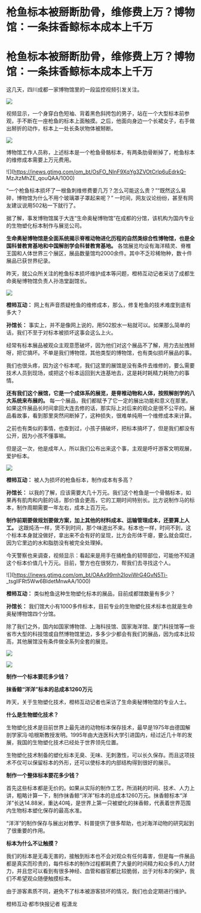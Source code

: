 # 枪鱼标本被掰断肋骨，维修费上万？博物馆：一条抹香鲸标本成本上千万

# 枪鱼标本被掰断肋骨，维修费上万？博物馆：一条抹香鲸标本成本上千万

这几天，四川成都一家博物馆里的一段监控视频引发关注。

![](https://inews.gtimg.com/om_bt/OVyTY2OUjmGC1PfhfRUhgMueRrIl4vNGsNsWvoPkgT8BEAA/1000)

视频显示，一个身穿白色短袖、背着黑色斜挎包的男子，站在一个大型标本前参观，手不断在一座枪鱼的标本上面触摸。之后，他面向身边一个长裙女子，右手做出掰折的动作，标本上一处长条状物体被掰断。

![](https://inews.gtimg.com/om_bt/OTGkrYAcPZoFnAJux8S3YhouBJqoU76a4MZv_zhcwxzfEAA/1000)

博物馆工作人员称，上述标本是一个枪鱼骨骼标本，有两条肋骨断掉了，枪鱼标本的维修成本需要上万元费用。

![](https://inews.gtimg.com/om_bt/OsFO_NlnF9XqYg3ZVOtCrlp6uEdrkQ-
MzJtzMhZE_qouQAA/1000)

“一个枪鱼标本损坏了一根鱼刺维修费要几万？怎么可能这么贵？”“既然这么易碎，博物馆为什么不用个玻璃罩子罩起来呢？”
一时间，网友议论纷纷，甚至有网友建议说用502粘一下就行了。

据了解，事发博物馆属于大连“生命奥秘博物馆”在成都的分馆，该机构为国内专业的生物塑化标本制作与展览公司。

**生命奥秘博物馆是全面系统揭示脊椎动物进化历程的自然类综合性博物馆，也是全国科普教育基地和中国解剖学会科普教育基地。**
各馆展览均设有海洋精灵、脊椎王国和人体世界三个展区，展品数量馆均2000余件。其中不乏珍稀物种，数十件展品已获世界纪录。

昨天，就公众所关注的枪鱼标本损坏维护成本等问题，橙柿互动记者采访了成都生命奥秘博物馆负责人孙浩堂副馆长。

![](https://inews.gtimg.com/om_bt/OX6SG5s-EqJqaBVgTaoyQi_6RtD6w6kDQNxCVL6x5xmVoAA/1000)

**橙柿互动：** 网上有声音质疑枪鱼的维修成本，那么，修复枪鱼的技术难度到底有多大？

**孙馆长：** 事实上，并不是像网上说的，用502胶水一粘就可以。如果那么简单的话，我们不至于对标本被损坏这事会这么上火。

经常有标本展品被观众主观意愿破坏，因为他们对这个展品不了解，用力去扯拽掰呀，把它搞坏。不单是我们博物馆，其他类型的博物馆，也有类似损坏展品的事。

我们也很头疼，因为这个标本呢，我们这里的展馆是没有条件去维修的，要么需要技术人员到现场，或把这个标本运回到大连基地去，这是耗时耗精力耗物力的事情。

**还有我们这个展馆，它是一个成体系的展览，是脊椎动物和人体，按照解剖学的八大系统来布展的。**
每一个展品，我们都赋予了它一定的展出功能和意义在那里。如果这件展品长时间拿回大连去修的话，那实际上对后来的观众是很不公平的。展品看故事，看到那里突然间断掉了，这种损失，很难单纯用一个维修成本来计算。

之前也有类似的事情，也查到过，小孩子搞破坏，把标本搞坏了，但是我们都没有公开，因为小孩不懂事嘛。

但是这一次，他是成年人，所以我们公布出来这个事，主观是呼吁游客文明观展，爱护标本。

![](https://inews.gtimg.com/om_bt/OjKiPk52-fvImxLqOuaoHNDnlxlTbWRMBFIaqSMEVhWwgAA/1000)

**橙柿互动：** 被人为损坏的枪鱼标本，制作成本有多高？

**孙馆长：**
以我的了解，应该需要大几十万元。我们这个枪鱼是一个骨骼标本，如果再有肌肉和内脏的话，那价值会更高，它的工期时间特别长。比方说制作马的标本，制作周期需要一年左右，成本上百万元。

**制作前期要做规划要做方案，加上其他的材料成本、运输管理成本，还要算上人工。**
这跟炖汤一样，煲不到时间，那个味道出不来。标本也一样，时间不到，这个标本本身就没做好，拿出来不会有好的呈现，比方会形体干瘪，要么就会腐烂，因为它里边的水和脂肪没有被完全处理掉。

今天警察也来调查，视频显示：看起来是用手在捅枪鱼的韧带部位，可能他不知道这个标本价值几十万元。目前，警方也在很努力，帮我们去寻找这个人。

![](https://inews.gtimg.com/om_bt/OAAx99mh2IoviWrG4GvN5Ti-
_tsgllFRt5Ww6BIdetMnwAA/1000)

**橙柿互动：** 类似枪鱼这种生物塑化标本的展品，目前成都馆数量有多少？

**孙馆长：** 我们馆大小有1000多件标本，目前专业的生物塑化技术标本也就是生命奥秘博物馆四个分馆。

除了我们之外，国内如国家博物馆、上海科技馆、国家海洋馆、厦门科技馆等一些省市大型的科技馆或自然博物馆里边，多多少少都会有我们的展品，因为成本比较高，其他展馆没有条件做全系列全套的展览。

![](https://inews.gtimg.com/om_bt/OwZBR_qJHOEl1kkacDoU6xAEvQehOXLQ6KqE9fxanmAtMAA/1000)

![](https://inews.gtimg.com/om_bt/OkeE2Pnev9MPD9CNn06acuMeIR955ZDPXK0FPHIoSFj0UAA/1000)

**制作一个标本要花多少钱？**

**抹香鲸“洋洋”标本的总成本1260万元**

昨天，关于生物塑化技术，橙柿互动记者也采访了生命奥秘博物馆的专业人士。

**什么是生物塑化技术？**

生物塑化技术是目前世界上最先进的动物标本保存技术，最早是1975年由德国解剖学家冯·哈根斯教授发明。1995年由大连医科大学引进国内，经过近几十年的发展，我国的生物塑化技术已经处于世界领先位置。

生物塑化技术制备的塑化标本无臭、无味、无刺激性，可以长久保存。而且这项技术不仅可以保留标本的外形，还可以使标本的内部结构得到很好的展示。

**制作一个整体标本要花多少钱？**

首先这些标本都是无价的。如果从实际的制作工艺，所消耗的时间、技术、人力上讲，粗略计算一下，制作抹香鲸“洋洋”标本的总成本1260万元。抹香鲸标本“洋洋”长达14.88米，重达40吨，是世界上第一只被塑化的抹香鲸，代表着世界范围内生物标本塑化保存的最高水准。

“洋洋”的制作保存与展出对教学、科普提供了很多帮助，也对海洋动物的研究起到了很重要的作用。

**标本为什么不让触摸？**

我们的标本是无毒无害的，接触到标本也不会对观众有任何毒害，但是每一件展品都是真实而珍贵的，每件标本的制作过程都耗费了大量的时间精力和众多的人力财力，并且您可以看到有很多神经、血管和器官都比较脆弱，出于对标本的保护，我们不希望观众随便触摸标本。

由于游客素质不同，避免不了标本被游客损坏的情况，我们也会定期进行维护。

橙柿互动·都市快报记者 程潇龙

